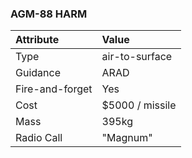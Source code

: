 ### AGM-88 HARM

Attribute | Value
:-|:-
Type | air-to-surface
Guidance | ARAD
Fire-and-forget | Yes
Cost | $5000 / missile
Mass | 395kg
Radio Call | "Magnum"
